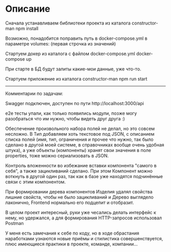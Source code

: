 # Описание

Сначала устанавливаем библиотеки проекта из каталога constructor-man
npm install

Возможно, понадобится поправить путь в docker-compose.yml в параметре  volumes: (первая строчка из значений)

Стартуем докер из каталога с файлом docker-compose.yml
docker-compose up

При старте в БД будут залиты какие-мои данные, уже что-то.

Стартуем приложение из каталога constructor-man
npm run start 

----------
Комментарии по задачам:

Swagger подключен, доступен по пути 
http://localhost:3000/api

e2e тесты упали, как только появились модули, позже могу разобраться что им нужно, чтобы видеть друг друга :)

Обеспечение произвольного набора полей не делал, но это совсем несложно. В Тип добавляем хоть текстовое под JSON, 
с описанием списка полей (имя, тип, ограничения и прочее что нужно, так было сделано в другой моей системе, 
в справочниках вообще очень удобная штука), а уже объекты (компоненты) хранят свои значения в поле properties, 
тоже можно сериализовать в JSON.

Контроль вложенности во избежание вставки компонента "самого в себя", а также зацикливаний сделано. 
При этом Компонент можно воткнуть в другой один раз, так как в базе уже находятся подчинённые связи с этим компонентом.

При формировании дерева компонентов Изделия удалял свойства лишние свойста, чтобы не было зацикливаний и Дерево выглядело лаконично, 
Frontend нормально его подцепит и отобразит.

В целом проект интересный, руки уже чесались делать интерфейс к нему, но удержался, а для формирования HTTP-запросов использовал Postman

У меня есть замечания к себе по коду, но в ходе обрастания наработками узнаются новые приёмы и стилистика совершенствуется, 
плюс имеющиеся практики в проекте, команде, компании...
